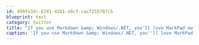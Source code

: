 ```yaml
---
id: 490fa3dc-6281-42b1-a9cf-cacf255707c5
blueprint: text
category: twitter
title: "If you use Markdown &amp; Windows/.NET, you'll love MarkPad ow.ly/ecnZI and this add-in for Visual Studio ow.ly/ecnXO"
caption: 'If you use Markdown &amp; Windows/.NET, you''ll love MarkPad <a href="http://ow.ly/ecnZI" title="http://ow.ly/ecnZI" class="link link_untco">ow.ly/ecnZI</a> and this add-in for Visual Studio <a href="http://ow.ly/ecnXO" title="http://ow.ly/ecnXO" class="link link_untco">ow.ly/ecnXO</a>'
---
```

